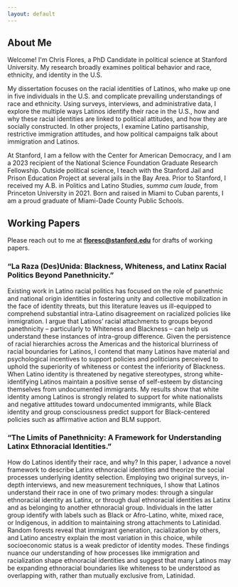 ```yaml
---
layout: default
---
```


## About Me

Welcome! I'm Chris Flores, a PhD Candidate in political science at Stanford University. My research broadly examines political behavior and race, ethnicity, and identity in the U.S.

My dissertation focuses on the racial identities of Latinos, who make up one in five individuals in the U.S. and complicate prevailing understandings of race and ethnicity. Using surveys, interviews, and administrative data, I explore the multiple ways Latinos identify their race in the U.S., how and why these racial identities are linked to political attitudes, and how they are socially constructed. In other projects, I examine Latino partisanship, restrictive immigration attitudes, and how political campaigns talk about immigration and Latinos. 

At Stanford, I am a fellow with the Center for American Democracy, and I am a 2023 recipient of the National Science Foundation Graduate Research Fellowship. Outside political science, I teach with the Stanford Jail and Prison Education Project at several jails in the Bay Area. Prior to Stanford, I received my A.B. in Politics and Latino Studies, *summa cum laude*, from Princeton University in 2021. Born and raised in Miami to Cuban parents, I am a proud graduate of Miami-Dade County Public Schools. 

## Working Papers

Please reach out to me at <strong>floresc@stanford.edu</strong> for drafts of working papers. 

### “La Raza (Des)Unida: Blackness, Whiteness, and Latinx Racial Politics Beyond Panethnicity.”

Existing work in Latino racial politics has focused on the role of panethnic and national origin identities in fostering unity and collective mobilization in the face of identity threats, but this literature leaves us ill-equipped to comprehend substantial intra-Latino disagreement on racialized policies like immigration. I argue that Latinos’ racial attachments to groups beyond panethnicity – particularly to Whiteness and Blackness – can help us understand these instances of intra-group difference. Given the persistence of racial hierarchies across the Americas and the historical blurriness of racial boundaries for Latinos, I contend that many Latinos have material and psychological incentives to support policies and politicians perceived to uphold the superiority of whiteness or contest the inferiority of Blackness. When Latino identity is threatened by negative stereotypes, strong white-identifying Latinos maintain a positive sense of self-esteem by distancing themselves from undocumented immigrants. My results show that white identity among Latinos is strongly related to support for white nationalists and negative attitudes toward undocumented immigrants, while Black identity and group consciousness predict support for Black-centered policies such as affirmative action and BLM support.

### “The Limits of Panethnicity: A Framework for Understanding Latinx Ethnoracial Identities.”

How do Latinos identify their race, and why? In this paper, I advance a novel framework to describe Latinx ethnoracial identities and theorize the social processes underlying identity selection. Employing two original surveys, in-depth interviews, and new measurement techniques, I show that Latinos understand their race in one of two primary modes: through a singular ethnoracial identity as Latinx, or through dual ethnoracial identities as Latinx and as belonging to another ethnoracial group. Individuals in the latter group identify with labels such as Black or Afro-Latino, white, mixed race, or Indigenous, in addition to maintaining strong attachments to Latinidad. Random forests reveal that immigrant generation, racialization by others, and Latino ancestry explain the most variation in this choice, while socioeconomic status is a weak predictor of identity modes. These findings nuance our understanding of how processes like immigration and racialization shape ethnoracial identities and suggest that many Latinos may be expanding ethnoracial boundaries like whiteness to be understood as overlapping with, rather than mutually exclusive from, Latinidad.
